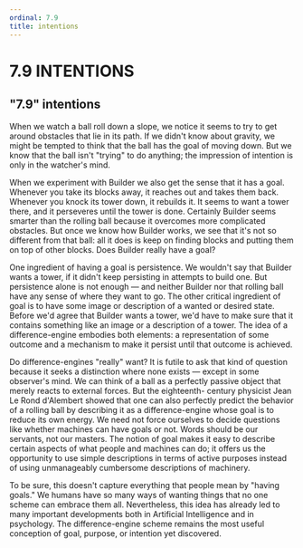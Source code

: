 ```yaml
---
ordinal: 7.9
title: intentions
---
```


# 7.9 INTENTIONS

<h2>"7.9" intentions</h2>
When we watch a ball roll down a slope, we notice it seems to try to get around obstacles that lie in its path. If we didn't know about gravity, we might be tempted to think that the ball has the goal of moving down. But we know that the ball isn't "trying" to do anything; the impression of intention is only in the watcher's mind.

When we experiment with Builder we also get the sense that it has a goal. Whenever you take its blocks away, it reaches out and takes them back. Whenever you knock its tower down, it rebuilds it. It seems to want a tower there, and it perseveres until the tower is done. Certainly Builder seems smarter than the rolling ball because it overcomes more complicated obstacles. But once we know how Builder works, we see that it's not so different from that ball: all it does is keep on finding blocks and putting them on top of other blocks. Does Builder really have a goal?

One ingredient of having a goal is persistence. We wouldn't say that Builder wants a tower, if it didn't keep persisting in attempts to build one. But persistence alone is not enough &mdash; and neither Builder nor that rolling ball have any sense of where they want to go. The other critical ingredient of goal is to have some image or description of a wanted or desired state. Before we'd agree that Builder wants a tower, we'd have to make sure that it contains something like an image or a description of a tower. The idea of a difference-engine embodies both elements: a representation of some outcome and a mechanism to make it persist until that outcome is achieved.

Do difference-engines "really" want? It is futile to ask that kind of question because it seeks a distinction where none exists &mdash; except in some observer's mind. We can think of a ball as a perfectly passive object that merely reacts to external forces. But the eighteenth- century physicist Jean Le Rond d'Alembert showed that one can also perfectly predict the behavior of a rolling ball by describing it as a difference-engine whose goal is to reduce its own energy. We need not force ourselves to decide questions like whether machines can have goals or not. Words should be our servants, not our masters. The notion of goal makes it easy to describe certain aspects of what people and machines can do; it offers us the opportunity to use simple descriptions in terms of active purposes instead of using unmanageably cumbersome descriptions of machinery.

To be sure, this doesn't capture everything that people mean by "having goals." We humans have so many ways of wanting things that no one scheme can embrace them all. Nevertheless, this idea has already led to many important developments both in Artificial Intelligence and in psychology. The difference-engine scheme remains the most useful conception of goal, purpose, or intention yet discovered.

